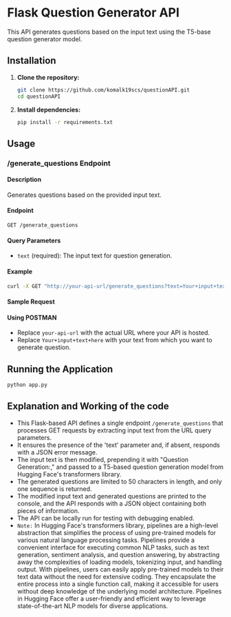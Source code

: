 # Flask Question Generator API

This API generates questions based on the input text using the T5-base question generator model.

## Installation

1. **Clone the repository:**

    ```bash
    git clone https://github.com/komalk19scs/questionAPI.git
    cd questionAPI
    ```

2. **Install dependencies:**

    ```bash
    pip install -r requirements.txt
    ```

## Usage

### /generate_questions Endpoint

#### Description

Generates questions based on the provided input text.

#### Endpoint

`GET /generate_questions`

#### Query Parameters

- `text` (required): The input text for question generation.

#### Example

```bash
curl -X GET "http://your-api-url/generate_questions?text=Your+input+text+here"
```
#### Sample Request
#### Using POSTMAN
- Replace `your-api-url` with the actual URL where your API is hosted.
- Replace `Your+input+text+here` with your text from which you want to generate question.


## Running the Application
``` bash
python app.py
```

## Explanation and Working of the code
- This Flask-based API defines a single endpoint `/generate_questions` that processes GET requests by extracting input text from the URL query parameters.
- It ensures the presence of the 'text' parameter and, if absent, responds with a JSON error message.
- The input text is then modified, prepending it with "Question Generation:," and passed to a T5-based question generation model from Hugging Face's transformers library.
- The generated questions are limited to 50 characters in length, and only one sequence is returned.
- The modified input text and generated questions are printed to the console, and the API responds with a JSON object containing both pieces of information.
- The API can be locally run for testing with debugging enabled.
- `Note:` In Hugging Face's transformers library, pipelines are a high-level abstraction that simplifies the process of using pre-trained models for various natural language processing tasks. Pipelines provide a convenient interface for executing common NLP tasks, such as text generation, sentiment analysis, and question answering, by abstracting away the complexities of loading models, tokenizing input, and handling output. With pipelines, users can easily apply pre-trained models to their text data without the need for extensive coding. They encapsulate the entire process into a single function call, making it accessible for users without deep knowledge of the underlying model architecture. Pipelines in Hugging Face offer a user-friendly and efficient way to leverage state-of-the-art NLP models for diverse applications.
